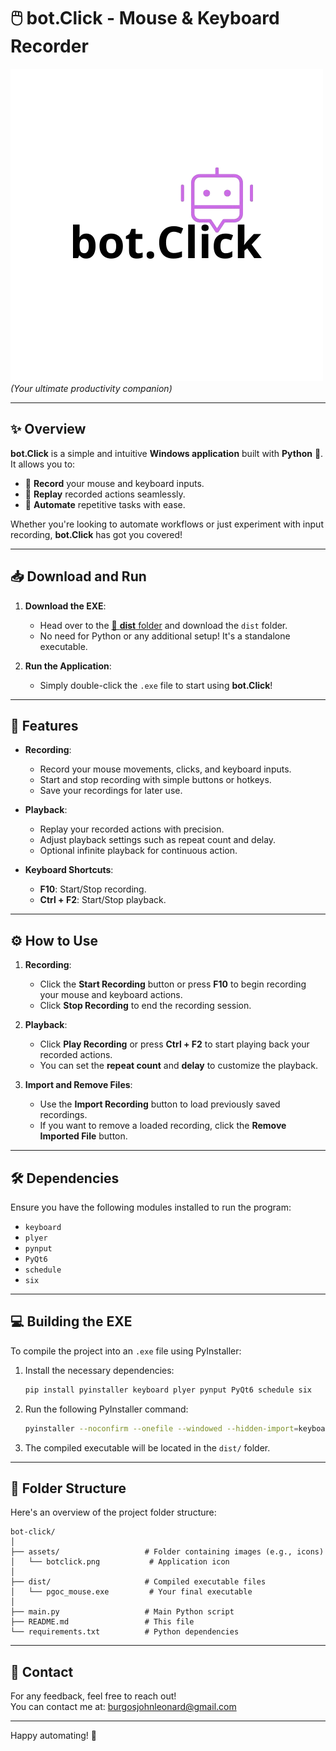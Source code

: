 
# 🖱️ **bot.Click - Mouse & Keyboard Recorder**   

![bot.Click Logo](assets/botclick.png)  
*(Your ultimate productivity companion)*

---

## ✨ **Overview**  
**bot.Click** is a simple and intuitive **Windows application** built with **Python** 🐍. It allows you to:
- 🎥 **Record** your mouse and keyboard inputs.  
- 🔄 **Replay** recorded actions seamlessly.  
- 🚀 **Automate** repetitive tasks with ease.  

Whether you're looking to automate workflows or just experiment with input recording, **bot.Click** has got you covered!  

---

## 📥 **Download and Run**  

1. **Download the EXE**:  
   - Head over to the [📁 **dist** folder](dist/) and download the `dist` folder.  
   - No need for Python or any additional setup! It's a standalone executable.  

2. **Run the Application**:  
   - Simply double-click the `.exe` file to start using **bot.Click**!

---

## 🔧 **Features**  

- **Recording**:
  - Record your mouse movements, clicks, and keyboard inputs.
  - Start and stop recording with simple buttons or hotkeys.
  - Save your recordings for later use.

- **Playback**:
  - Replay your recorded actions with precision.
  - Adjust playback settings such as repeat count and delay.
  - Optional infinite playback for continuous action.

- **Keyboard Shortcuts**:
  - **F10**: Start/Stop recording.
  - **Ctrl + F2**: Start/Stop playback.

---

## ⚙️ **How to Use**  

1. **Recording**:
   - Click the **Start Recording** button or press **F10** to begin recording your mouse and keyboard actions.
   - Click **Stop Recording** to end the recording session.

2. **Playback**:
   - Click **Play Recording** or press **Ctrl + F2** to start playing back your recorded actions.
   - You can set the **repeat count** and **delay** to customize the playback.

3. **Import and Remove Files**:
   - Use the **Import Recording** button to load previously saved recordings.
   - If you want to remove a loaded recording, click the **Remove Imported File** button.

---

## 🛠️ **Dependencies**  

Ensure you have the following modules installed to run the program:
- `keyboard`
- `plyer`
- `pynput`
- `PyQt6`
- `schedule`
- `six`

---

## 💻 **Building the EXE**  

To compile the project into an `.exe` file using PyInstaller:

1. Install the necessary dependencies:
   ```bash
   pip install pyinstaller keyboard plyer pynput PyQt6 schedule six
   ```

2. Run the following PyInstaller command:
   ```bash
   pyinstaller --noconfirm --onefile --windowed --hidden-import=keyboard --hidden-import=plyer --hidden-import=pynput --hidden-import=PyQt6 --hidden-import=schedule --hidden-import=six --icon="assets/botclick.png" --add-data "assets;assets" main.py
   ```

3. The compiled executable will be located in the `dist/` folder.

---

## 📂 **Folder Structure**  

Here's an overview of the project folder structure:
```
bot-click/
│
├── assets/                   # Folder containing images (e.g., icons)
│   └── botclick.png           # Application icon
│
├── dist/                     # Compiled executable files
│   └── pgoc_mouse.exe         # Your final executable
│
├── main.py                   # Main Python script
├── README.md                 # This file
└── requirements.txt          # Python dependencies
```

---

## 💬 **Contact**  
For any feedback, feel free to reach out!  
You can contact me at: [burgosjohnleonard@gmail.com](mailto:burgosjohnleonard@gmail.com)

---

Happy automating! 🎉  
